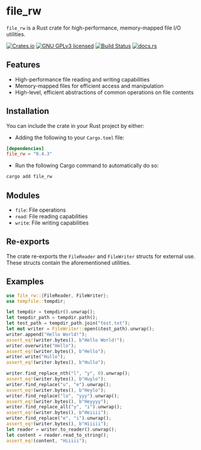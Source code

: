 # file_rw

`file_rw` is a Rust crate for high-performance, memory-mapped file I/O utilities.

[![Crates.io][crates-badge]][crates-url]
[![GNU GPLv3 licensed][gpl-badge]][gpl-url]
[![Build Status][actions-badge]][actions-url]
[![docs.rs][docs-badge]][docs-url]

[crates-badge]: https://img.shields.io/crates/v/file_rw.svg
[crates-url]: https://crates.io/crates/file_rw
[gpl-badge]: https://img.shields.io/badge/License-GPLv3-blue.svg
[gpl-url]: https://github.com/amkillam/file_rw/blob/master/LICENSE
[actions-badge]: https://github.com/amkillam/file_rw/actions/workflows/ci.yml/badge.svg
[actions-url]: https://github.com/amkillam/file_rw/actions/workflows/ci.yml
[docs-badge]: https://docs.rs/file_rw/badge.svg
[docs-url]: https://docs.rs/file_rw

## Features

- High-performance file reading and writing capabilities
- Memory-mapped files for efficient access and manipulation
- High-level, efficient abstractions of common operations on file contents

## Installation

You can include the crate in your Rust project by either:

- Adding the following to your `Cargo.toml` file:

```toml
[dependencies]
file_rw = "0.4.3"
```

- Run the following Cargo command to automatically do so:

```bash
cargo add file_rw
```

## Modules

- `file`: File operations
- `read`: File reading capabilities
- `write`: File writing capabilities

## Re-exports

The crate re-exports the `FileReader` and `FileWriter` structs for external use. These structs contain the aforementioned utilities.

## Examples
```rust
use file_rw::{FileReader, FileWriter};
use tempfile::tempdir;

let tempdir = tempdir().unwrap();
let tempdir_path = tempdir.path();
let test_path = tempdir_path.join("test.txt");
let mut writer = FileWriter::open(&test_path).unwrap();
writer.append("Hello World!");
assert_eq!(writer.bytes(), b"Hello World!");
writer.overwrite("Hello");
assert_eq!(writer.bytes(), b"Hello");
writer.write("Hullo");
assert_eq!(writer.bytes(), b"Hullo");

writer.find_replace_nth("l", "y", 0).unwrap();
assert_eq!(writer.bytes(), b"Huylo");
writer.find_replace("u", "e").unwrap();
assert_eq!(writer.bytes(), b"Heylo");
writer.find_replace("lo", "yyy").unwrap();
assert_eq!(writer.bytes(), b"Heyyyy");
writer.find_replace_all("y", "i").unwrap();
assert_eq!(writer.bytes(), b"Heiiii");
writer.find_replace("e", "i").unwrap();
assert_eq!(writer.bytes(), b"Hiiiii");
let reader = writer.to_reader().unwrap();
let content = reader.read_to_string();
assert_eq!(content, "Hiiiii");
```
